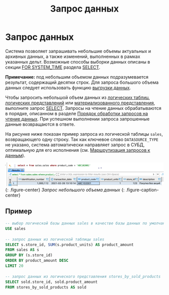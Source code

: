 ﻿---
layout: default
title: Запрос данных
nav_order: 5
parent: Работа с системой
has_children: true
has_toc: false
---

# Запрос данных

Система позволяет запрашивать небольшие объемы актуальных и архивных данных, а также изменений, 
выполненных в рамках указанных дельт. Возможные способы выборки данных описаны в секции 
[FOR SYSTEM_TIME](../../Справочная_информация/Запросы_SQLplus/SELECT/SELECT.md#sect_for_system_time) раздела [SELECT](../../Справочная_информация/Запросы_SQLplus/SELECT/SELECT.md).

**Примечание:** под небольшим объемом данных подразумевается результат, содержащий десятки строк.
Для запроса большого объема данных следует использовать функцию [выгрузки данных](../Выгрузка_данных/Выгрузка_данных.md).

Чтобы запросить небольшой объем данных из [логических таблиц](../../Обзор_понятий_компонентов_и_связей/Основные_понятия/Логическая_таблица/Логическая_таблица.md), 
[логических представлений](../../Обзор_понятий_компонентов_и_связей/Основные_понятия/Логическое_представление/Логическое_представление.md) 
или [материализованного представления](../../Обзор_понятий_компонентов_и_связей/Основные_понятия/Материализованное_представление/Материализованное_представление.md), 
выполните запрос [SELECT](../../Справочная_информация/Запросы_SQLplus/SELECT/SELECT.md). Запросы на чтение 
данных обрабатываются в порядке, описанном в разделе 
[Порядок обработки запросов на чтение данных](../../Обзор_понятий_компонентов_и_связей/Связи_с_другими_системами_и_компонентами/Порядок_обработки_запросов_на_чтение_данных/Порядок_обработки_запросов_на_чтение_данных.md). 
При успешном выполнении запроса запрошенные данные возвращаются в ответе.

На рисунке ниже показан пример запроса из логической таблицы `sales`, возвращающего одну строку. 
Так как ключевое слово `DATASOURCE_TYPE` не указано, система автоматически направляет запрос в СУБД, оптимальную 
для его исполнения (см. [Маршрутизация запросов к данным](Маршрутизация_запросов_к_данным/Маршрутизация_запросов_к_данным.md)).

![](Запрос_данных.png)
{: .figure-center}
*Запрос небольшого объема данных*
{: .figure-caption-center}

## Пример

```sql
-- выбор логической базы данных sales в качестве базы данных по умолчанию
USE sales

-- запрос данных из логической таблицы sales
SELECT s.store_id, SUM(s.product_units) AS product_amount
FROM sales AS s
GROUP BY (s.store_id)
ORDER BY product_amount DESC
LIMIT 20

-- запрос данных из логического представления stores_by_sold_products
SELECT sold.store_id, sold.product_amount
FROM stores_by_sold_products AS sold
```